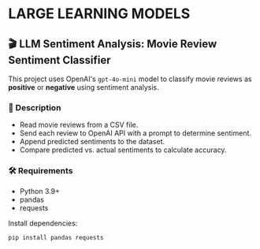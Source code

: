 # **LARGE LEARNING MODELS**

## 🎬 LLM Sentiment Analysis: Movie Review Sentiment Classifier

This project uses OpenAI's `gpt-4o-mini` model to classify movie reviews as **positive** or **negative** using sentiment analysis.

### 📄 Description

- Read movie reviews from a CSV file.
- Send each review to OpenAI API with a prompt to determine sentiment.
- Append predicted sentiments to the dataset.
- Compare predicted vs. actual sentiments to calculate accuracy.

### 🛠️ Requirements

- Python 3.9+
- pandas
- requests

Install dependencies:

```bash
pip install pandas requests
```
